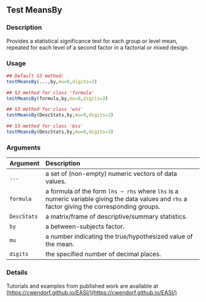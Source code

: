 ## Test MeansBy

### Description

Provides a statistical significance test for each group or level mean, repeated for each level of a second factor in a factorial or mixed design.

### Usage

```r
## Default S3 method:
testMeansBy(...,by,mu=0,digits=3)

## S3 method for class 'formula'
testMeansBy(formula,by,mu=0,digits=3)

## S3 method for class 'wss'
testMeansBy(DescStats,by,mu=0,digits=3)

## S3 method for class 'bss'
testMeansBy(DescStats,by,mu=0,digits=3)
```

### Arguments

Argument | Description
:-- | :--
```...``` | a set of (non-empty) numeric vectors of data values.
```formula``` | a formula of the form `lhs ~ rhs` where `lhs` is a numeric variable giving the data values and `rhs` a factor giving the corresponding groups.
```DescStats``` | a matrix/frame of descriptive/summary statistics.
```by``` | a between-subjects factor.
```mu``` | a number indicating the true/hypothesized value of the mean.
```digits``` | the specified number of decimal places.

### Details

Tutorials and examples from published work are available at [https://cwendorf.github.io/EASI/](https://cwendorf.github.io/EASI/) 
